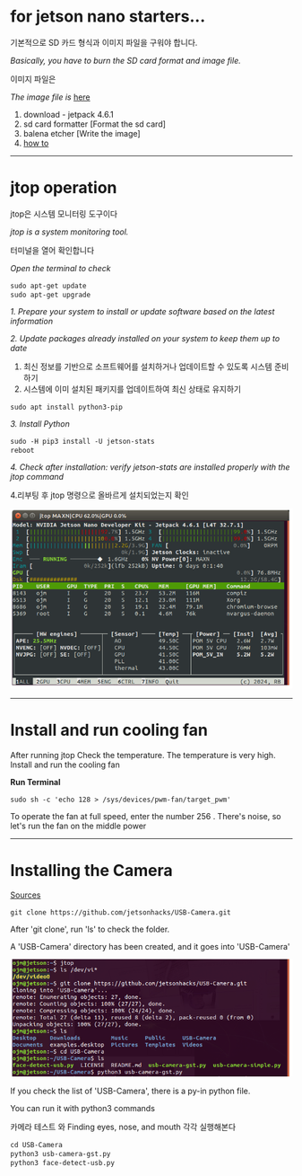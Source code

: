 
# for jetson nano starters... 
기본적으로 SD 카드 형식과 이미지 파일을 구워야 합니다.

*Basically, you have to burn the SD card format and image file.*

이미지 파일은

*The image file is*
[here](https://developer.nvidia.com/embedded/downloads#?search=nano)
1. download - jetpack 4.6.1 
2. sd card formatter [Format the sd card]
3. balena etcher [Write the image]
4. [how to](https://developer.nvidia.com/embedded/learn/get-started-jetson-nano-devkit#write)

---
# jtop operation
jtop은 시스템 모니터링 도구이다

*jtop is a system monitoring tool.*

터미널을 열어 확인합니다

*Open the terminal to check*
```
sudo apt-get update
sudo apt-get upgrade
```
*1. Prepare your system to install or update software based on the latest information*

*2. Update packages already installed on your system to keep them up to date*

1. 최신 정보를 기반으로 소프트웨어를 설치하거나 업데이트할 수 있도록 시스템 준비하기
2. 시스템에 이미 설치된 패키지를 업데이트하여 최신 상태로 유지하기

```
sudo apt install python3-pip
```
*3. Install Python*


```
sudo -H pip3 install -U jetson-stats
reboot
```

*4. Check after installation: verify jetson-stats are installed properly with the jtop command*

4.리부팅 후 jtop 명령으로 올바르게 설치되었는지 확인

![jtop](/img/003.png)   

---
# Install and run cooling fan 

After running jtop
Check the temperature.
The temperature is very high.
Install and run the cooling fan

**Run Terminal**
```
sudo sh -c 'echo 128 > /sys/devices/pwm-fan/target_pwm'
```
To operate the fan at full speed, enter the number 256 .
There's noise, so let's run the fan on the middle power

---
# Installing the Camera
[Sources](https://github.com/jetsonhacks/USB-Camera)
```
git clone https://github.com/jetsonhacks/USB-Camera.git
```

After 'git clone', run 'ls' to check the folder.

A 'USB-Camera' directory has been created, and it goes into 'USB-Camera'

![jtop](/img/006.png)   

If you check the list of 'USB-Camera', there is a py-in python file. 

You can run it with python3 commands

카메라 테스트 와 Finding eyes, nose, and mouth  각각 실행해본다
```
cd USB-Camera
python3 usb-camera-gst.py 
python3 face-detect-usb.py 
```
